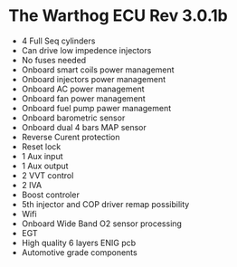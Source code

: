 # The Warthog ECU Rev 3.0.1b

- 4 Full Seq cylinders
- Can drive low impedence injectors
- No fuses needed
- Onboard smart coils power management
- Onboard injectors power management
- Onboard AC power management
- Onboard fan power management
- Onboard fuel pump pawer management
- Onboard barometric sensor
- Onboard dual 4 bars MAP sensor
- Reverse Curent protection
- Reset lock
- 1 Aux input
- 1 Aux output
- 2 VVT control
- 2 IVA
- Boost controler
- 5th injector and COP driver remap possibility
- Wifi
- Onboard Wide Band O2 sensor processing
- EGT
- High quality 6 layers ENIG pcb
- Automotive grade components
